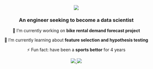 <h1 align="center">
    <img src="https://readme-typing-svg.herokuapp.com?font=Fira+Code&weight=700&size=27&duration=2500&pause=1000&color=000000&center=true&repeat=false&random=false&width=435&lines=Welcome!+I'm+Lucas+Parreiras!;" />
</h1>

<h3 align="center">An engineer seeking to become a data scientist</h3>

<div align="center">
 
 🔭 I’m currently working on **bike rental demand forecast project**
 
 🌱 I’m currently learning about **feature selection and hypothesis testing**

 ⚡ Fun fact: have been a **sports bettor** for 4 years 

 </div>

<div align="center"> 
  <a href="mailto:lucasparreirasds@gmail.com">
    <img src="https://img.shields.io/badge/Gmail-333333?style=for-the-badge&logo=gmail&logoColor=red" />
  </a>
  <a href="https://linkedin.com/in/lucasparreirasds" target="_blank">
    <img src="https://img.shields.io/badge/LinkedIn-0077B5?style=for-the-badge&logo=linkedin&logoColor=white" target="_blank" />
  </a>
</div>

<!--
**LucasParreirasDS/LucasParreirasDS** is a ✨ _special_ ✨ repository because its `README.md` (this file) appears on your GitHub profile.

Here are some ideas to get you started:

- 🔭 I’m currently working on ...
- 🌱 I’m currently learning ...
- 👯 I’m looking to collaborate on ...
- 🤔 I’m looking for help with ...
- 💬 Ask me about ...
- 📫 How to reach me: ...
- 😄 Pronouns: ...
- ⚡ Fun fact: ...
-->
